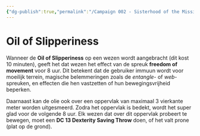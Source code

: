 ```yaml
---
{"dg-publish":true,"permalink":"/Campaign 002 - Sisterhood of the Missing Stool/002 - Silvered Secrets/Things/Oil of Slipperiness/"}
---
```


# Oil of Slipperiness

Wanneer de **Oil of Slipperiness** op een wezen wordt aangebracht (dit kost 10 minuten), geeft het dat wezen het effect van de spreuk **freedom of movement** voor 8 uur. Dit betekent dat de gebruiker immuun wordt voor moeilijk terrein, magische belemmeringen zoals de _entangle_- of _web_-spreuken, en effecten die hen vastzetten of hun bewegingsvrijheid beperken.

Daarnaast kan de olie ook over een oppervlak van maximaal 3 vierkante meter worden uitgesmeerd. Zodra het oppervlak is bedekt, wordt het super glad voor de volgende 8 uur. Elk wezen dat over dit oppervlak probeert te bewegen, moet een **DC 13 Dexterity Saving Throw** doen, of het valt prone (plat op de grond).